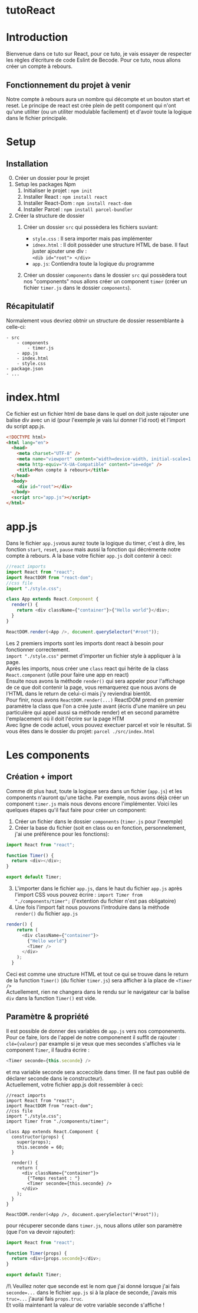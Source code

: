 <!-- prettier-ignore -->
# tutoReact

# Introduction
Bienvenue dans ce tuto sur React, pour ce tuto, je vais essayer de respecter les règles d’écriture de code Eslint de Becode.
Pour ce tuto, nous allons créer un compte à rebours.

## Fonctionnement du projet à venir
Notre compte à rebours aura un nombre qui décompte et un bouton start et reset. 
Le principe de react est crée plein de petit component qui n'ont qu'une utiliter (ou un utiliter modulable facilement) et d'avoir toute la logique dans le fichier principale.

# Setup

## Installation
0. Créer un dossier pour le projet
1. Setup les packages Npm
   1. Initialiser le projet : `npm init`
   2. Installer React : `npm install react`
   3. Installer React-Dom : `npm install react-dom`
   4. Installer Parcel : `npm install parcel-bundler`
2. Créer la structure de dossier
      1. Créer un dossier `src` qui possèdera les fichiers suviant:
            - `style.css` : Il sera importer mais pas implémenter
            - `idnex.html` : Il doit possèder une structure HTML de base. Il faut juster ajouter une div : <br />
            ```<dib id="root"> </div>```
            - `app.js`: Contiendra toute la logique du programme

      2. Créer un dossier `components` dans le dossier `src` qui possèdera tout nos "components" nous allons créer un component `timer` (créer un fichier `timer.js` dans le dossier `components`).<br />
      
## Récapitulatif
Normalement vous devriez obtnir un structure de dossier ressemblante à celle-ci:
```
- src
    - components
        - timer.js
    - app.js
    - index.html
    - style.css
- package.json
- ...
```
# index.html
Ce fichier est un fichier html de base dans le quel on doit juste rajouter une balise div avec un id (pour l'exemple je vais lui donner l'id root) et l'import du script app.js. <br />
```HTML
<!DOCTYPE html>
<html lang="en">
  <head>
    <meta charset="UTF-8" />
    <meta name="viewport" content="width=device-width, initial-scale=1.0" />
    <meta http-equiv="X-UA-Compatible" content="ie=edge" />
    <title>Mon compte à rebours</title>
  </head>
  <body>
    <div id="root"></div>
  </body>
  <script src="app.js"></script>
</html>
```

# app.js
Dans le fichier `app.js`vous aurez toute la logique du timer, c'est à dire, les fonction `start`, `reset`, `pause` mais aussi la fonction qui décrémente notre compte à rebours.
A la base votre fichier `app.js` doit contenir à ceci:
```javascript
//react imports
import React from "react";
import ReactDOM from "react-dom";
//css file
import "./style.css";

class App extends React.Component {
  render() {
    return <div className={"container"}>{"Hello world"}</div>;
  }
}

ReactDOM.render(<App />, document.querySelector("#root"));
```
Les 2 premiers imports sont les imports dont react à besoin pour fonctionner correctement. <br />
`import "./style.css"` permet d'importer un fichier style à appliquer à la page. <br />
Après les imports, nous créer une `class` react qui hérite de la class `React.component` (utile pour faire une app en react) <br />
Ensuite nous avons la méthode `render()` qui sera appeler pour l'affichage de ce que doit contenir la page, vous remarquerez que nous avons de l'HTML dans le return de celui-ci mais j'y reviendrai bientôt. <br />
Pour finir, nous avons `ReactDOM.render(...)` ReactDOM prend en premier paramètre la class que l'on a crée juste avant (écris d'une manière un peu particulère qui appel aussi sa méthode render) et en second paramètre l'emplacement où il doit l'écrire sur la page HTM <br />
Avec ligne de code actuel, vous pouvez exectuer parcel et voir le résultat. Si vous êtes dans le dossier du projet: `parcel ./src/index.html`

# Les components

## Création + import
Comme dit plus haut, toute la logique sera dans un fichier (`app.js`) et les components n'auront qu'une tâche. Par exemple, nous avons déjà créer un component `timer.js` mais nous devons encore l'implémenter.
Voici les quelques étapes qu'il faut faire pour créer un component:
1. Créer un fichier dans le dossier `components` (`timer.js` pour l'exemple)
2. Créer la base du fichier (soit en class ou en fonction, personnelement, j'ai une préférence pour les fonctions): <br />
```javascript
import React from "react";

function Timer() {
  return <div></div>;
}

export default Timer;
```
3. L'importer dans le fichier `app.js`, dans le haut du fichier `app.js` après l'import CSS vous pouvez écrire : `import Timer from "./components/timer";` (l'extention du fichier n'est pas obligatoire)
4. Une fois l'import fait nous pouvons l'introduire dans la méthode `render()` du fichier `app.js`
```javascript
render() {
    return (
      <div className={"container"}>
        {"Hello world"} 
        <Timer />
      </div>
    );
  }
```
Ceci est comme une structure HTML et tout ce qui se trouve dans le return de la function `Timer()` (du fichier `timer.js`) sera afficher à la place de `<Timer />` <br />
Actuellement, rien ne changera dans le rendu sur le navigateur car la balise `div` dans la function `Timer()` est vide.

## Paramètre & propriété
Il est possible de donner des variables de `app.js` vers nos componenents. Pour ce faire, lors de l'appel de notre componenent il suffit de rajouter : `clé={valeur}` par example si je veux que mes secondes s'affiches via le component `Timer`, il faudra écrire : <br />
```javascript
<Timer seconde={this.seconde} />
```
et ma variable seconde sera acceccible dans timer. (Il ne faut pas oublié de déclarer seconde dans le constructeur). <br />
Actuellement, votre fichier app.js doit ressembler à ceci: <br />
```javacript
//react imports
import React from "react";
import ReactDOM from "react-dom";
//css file
import "./style.css";
import Timer from "./components/timer";

class App extends React.Component {
  constructor(props) {
    super(props);
    this.seconde = 60;
  }

  render() {
    return (
      <div className={"container"}>
        {"Temps restant : "}
        <Timer seconde={this.seconde} />
      </div>
    );
  }
}

ReactDOM.render(<App />, document.querySelector("#root"));
```

pour récuperer seconde dans `timer.js`, nous allons utiler son paramètre (que l'on va devoir rajouter): <br />
```javascript
import React from "react";

function Timer(props) {
  return <div>{props.seconde}</div>;
}

export default Timer;
```
/!\ Veuillez noter que seconde est le nom que j'ai donné lorsque j'ai fais `seconde=...` dans le fichier `app.js` si à la place de seconde, j'avais mis `truc=...` j'aurai fais `props.truc`.<br />
Et voilà maintenant la valeur de votre variable seconde s'affiche !